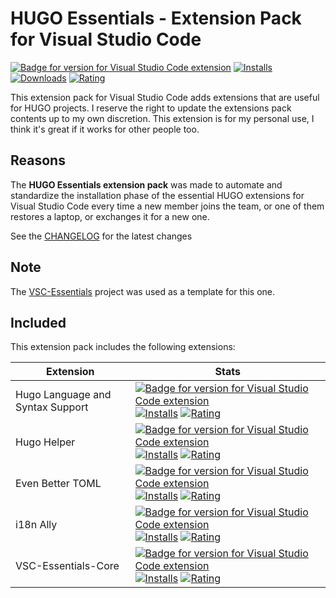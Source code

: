 # HUGO Essentials - Extension Pack for Visual Studio Code

[![Badge for version for Visual Studio Code extension](https://flat.badgen.net/vs-marketplace/v/Gydunhn.hugo-essentials?color=blue)](https://marketplace.visualstudio.com/items?itemName=Gydunhn.hugo-essentials) [![Installs](https://flat.badgen.net/vs-marketplace/i/Gydunhn.hugo-essentials?color=blue)](https://marketplace.visualstudio.com/items?itemName=Gydunhn.hugo-essentials) [![Downloads](https://flat.badgen.net/vs-marketplace/d/Gydunhn.hugo-essentials?color=blue)](https://marketplace.visualstudio.com/items?itemName=Gydunhn.hugo-essentials) [![Rating](https://flat.badgen.net/vs-marketplace/rating/Gydunhn.hugo-essentials?color=blue)](https://marketplace.visualstudio.com/items?itemName=Gydunhn.hugo-essentials)

This extension pack for Visual Studio Code adds extensions that are useful for HUGO projects. I reserve the right to update the extensions pack contents up to my own discretion. This extension is for my personal use, I think it's great if it works for other people too.

## Reasons

The **HUGO Essentials extension pack** was made to automate and standardize the installation phase of the essential HUGO extensions for Visual Studio Code every time a new member joins the team, or one of them restores a laptop, or exchanges it for a new one.

See the [CHANGELOG](CHANGELOG.md) for the latest changes

## Note

The [VSC-Essentials] project was used as a template for this one.

## Included

This extension pack includes the following extensions:

| Extension                        | Stats                                                                                                                                                                                                                                                                                                                                                                                                                                                                                                                                                                                              |
| -------------------------------- | -------------------------------------------------------------------------------------------------------------------------------------------------------------------------------------------------------------------------------------------------------------------------------------------------------------------------------------------------------------------------------------------------------------------------------------------------------------------------------------------------------------------------------------------------------------------------------------------------- |
| Hugo Language and Syntax Support | [![Badge for version for Visual Studio Code extension](https://flat.badgen.net/vs-marketplace/v/budparr.language-hugo-vscode?color=blue)](https://marketplace.visualstudio.com/items?itemName=budparr.language-hugo-vscode) [![Installs](https://flat.badgen.net/vs-marketplace/i/budparr.language-hugo-vscode?color=blue)](https://marketplace.visualstudio.com/items?itemName=budparr.language-hugo-vscode) [![Rating](https://flat.badgen.net/vs-marketplace/rating/budparr.language-hugo-vscode?color=blue)](https://marketplace.visualstudio.com/items?itemName=budparr.language-hugo-vscode) |
| Hugo Helper                      | [![Badge for version for Visual Studio Code extension](https://flat.badgen.net/vs-marketplace/v/rusnasonov.vscode-hugo?color=blue)](https://marketplace.visualstudio.com/items?itemName=rusnasonov.vscode-hugo) [![Installs](https://flat.badgen.net/vs-marketplace/i/rusnasonov.vscode-hugo?color=blue)](https://marketplace.visualstudio.com/items?itemName=rusnasonov.vscode-hugo) [![Rating](https://flat.badgen.net/vs-marketplace/rating/rusnasonov.vscode-hugo?color=blue)](https://marketplace.visualstudio.com/items?itemName=rusnasonov.vscode-hugo)                                     |
| Even Better TOML                 | [![Badge for version for Visual Studio Code extension](https://flat.badgen.net/vs-marketplace/v/tamasfe.even-better-toml?color=blue)](https://marketplace.visualstudio.com/items?itemName=tamasfe.even-better-toml) [![Installs](https://flat.badgen.net/vs-marketplace/i/tamasfe.even-better-toml?color=blue)](https://marketplace.visualstudio.com/items?itemName=tamasfe.even-better-toml) [![Rating](https://flat.badgen.net/vs-marketplace/rating/tamasfe.even-better-toml?color=blue)](https://marketplace.visualstudio.com/items?itemName=tamasfe.even-better-toml)                         |
| i18n Ally                        | [![Badge for version for Visual Studio Code extension](https://flat.badgen.net/vs-marketplace/v/Lokalise.i18n-ally?color=blue)](https://marketplace.visualstudio.com/items?itemName=Lokalise.i18n-ally) [![Installs](https://flat.badgen.net/vs-marketplace/i/Lokalise.i18n-ally?color=blue)](https://marketplace.visualstudio.com/items?itemName=Lokalise.i18n-ally) [![Rating](https://flat.badgen.net/vs-marketplace/rating/Lokalise.i18n-ally?color=blue)](https://marketplace.visualstudio.com/items?itemName=Lokalise.i18n-ally)                                                             |
| VSC-Essentials-Core              | [![Badge for version for Visual Studio Code extension](https://flat.badgen.net/vs-marketplace/v/Gydunhn.vsc-essentials-core?color=blue)](https://marketplace.visualstudio.com/items?itemName=Gydunhn.vsc-essentials-core) [![Installs](https://flat.badgen.net/vs-marketplace/i/Gydunhn.vsc-essentials-core?color=blue)](https://marketplace.visualstudio.com/items?itemName=Gydunhn.vsc-essentials-core) [![Rating](https://flat.badgen.net/vs-marketplace/rating/Gydunhn.vsc-essentials-core?color=blue)](https://marketplace.visualstudio.com/items?itemName=Gydunhn.vsc-essentials-core)       |

[VSC-Essentials]: https://github.com/Gydunhn/VSC-Essentials
